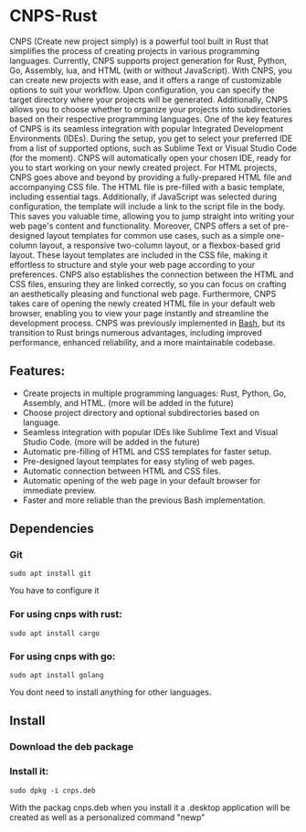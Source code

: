 # CNPS-Rust


CNPS (Create new project simply) is a powerful tool built in Rust that simplifies the process of creating projects in various programming languages. Currently, CNPS supports project generation for Rust, Python, Go, Assembly, lua, and HTML (with or without JavaScript).
With CNPS, you can create new projects with ease, and it offers a range of customizable options to suit your workflow. Upon configuration, you can specify the target directory where your projects will be generated. Additionally, CNPS allows you to choose whether to organize your projects into subdirectories based on their respective programming languages.
One of the key features of CNPS is its seamless integration with popular Integrated Development Environments (IDEs). During the setup, you get to select your preferred IDE from a list of supported options, such as Sublime Text or Visual Studio Code (for the moment). CNPS will automatically open your chosen IDE, ready for you to start working on your newly created project.
For HTML projects, CNPS goes above and beyond by providing a fully-prepared HTML file and accompanying CSS file. The HTML file is pre-filled with a basic template, including essential tags. Additionally, if JavaScript was selected during configuration, the template will include a link to the script file in the body. This saves you valuable time, allowing you to jump straight into writing your web page's content and functionality.
Moreover, CNPS offers a set of pre-designed layout templates for common use cases, such as a simple one-column layout, a responsive two-column layout, or a flexbox-based grid layout. These layout templates are included in the CSS file, making it effortless to structure and style your web page according to your preferences.
CNPS also establishes the connection between the HTML and CSS files, ensuring they are linked correctly, so you can focus on crafting an aesthetically pleasing and functional web page.
Furthermore, CNPS takes care of opening the newly created HTML file in your default web browser, enabling you to view your page instantly and streamline the development process.
CNPS was previously implemented in [Bash](https://github.com/AsteroidusTv/Create-New-Project-simply), but its transition to Rust brings numerous advantages, including improved performance, enhanced reliability, and a more maintainable codebase.

## Features:

* Create projects in multiple programming languages: Rust, Python, Go, Assembly, and HTML. (more will be added in the future)
* Choose project directory and optional subdirectories based on language.
* Seamless integration with popular IDEs like Sublime Text and Visual Studio Code. (more will be added in the future)
* Automatic pre-filling of HTML and CSS templates for faster setup.
* Pre-designed layout templates for easy styling of web pages.
* Automatic connection between HTML and CSS files.
* Automatic opening of the web page in your default browser for immediate preview.
* Faster and more reliable than the previous Bash implementation.


## Dependencies

### Git 
```
sudo apt install git
```
You have to configure it 

### For using cnps with rust:
```
sudo apt install cargo
```
###  For using cnps with go:
```
sudo apt install golang
```
You dont need to install anything for other languages.


## Install

### Download the deb package
### Install it:
```
sudo dpkg -i cnps.deb
```
With the packag cnps.deb when you install it a .desktop application will be created as well as a personalized command "newp"
